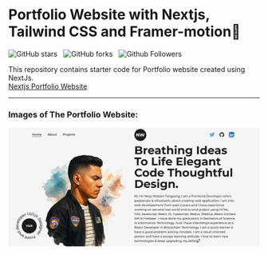 # Portfolio Website with Nextjs, Tailwind CSS and Framer-motion🌟

![GitHub stars](https://img.shields.io/github/stars/codebucks27/Next.js-Developer-Portfolio-Starter-Code?style=social&logo=ApacheSpark&label=Stars)&nbsp;&nbsp;
![GitHub forks](https://img.shields.io/github/forks/codebucks27/Next.js-Developer-Portfolio-Starter-Code?style=social&logo=KashFlow&maxAge=3600)&nbsp;&nbsp;
![Github Followers](https://img.shields.io/github/followers/codebucks27.svg?style=social&label=Follow)&nbsp;&nbsp;<br />

This repository contains starter code for Portfolio website created using NextJs. <br />
[Nextjs Portfolio Website](ness-w-tangsang-proj.vercel.app) <br />





---

### Images of The Portfolio Website:

![Nextjs Portfolio Website](https://github.com/nesswatson21/ness-w-tangsang-proj/blob/main/public/images/projects/Proj2.png)








